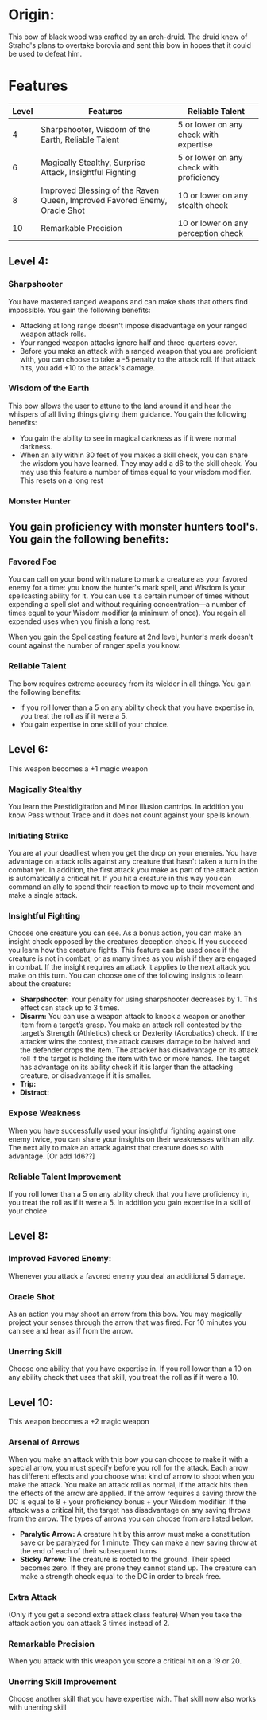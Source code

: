 # Origin:
This bow of black wood was crafted by an arch-druid. The druid knew of Strahd's plans to overtake borovia and sent this bow in hopes that it could be used to defeat him.

# Features
Level|Features|Reliable Talent
---|---|---
4|Sharpshooter, Wisdom of the Earth, Reliable Talent | 5 or lower on any check with expertise
6|Magically Stealthy, Surprise Attack, Insightful Fighting| 5 or lower on any check with proficiency
8|Improved Blessing of the Raven Queen, Improved Favored Enemy, Oracle Shot| 10 or lower on any stealth check
10|Remarkable Precision| 10 or lower on any perception check

## Level 4:
### Sharpshooter
You have mastered ranged weapons and can make shots that others find impossible. You gain the following benefits:
-   Attacking at long range doesn't impose disadvantage on your ranged weapon attack rolls.
-   Your ranged weapon attacks ignore half and three-quarters cover.
-   Before you make an attack with a ranged weapon that you are proficient with, you can choose to take a -5 penalty to the attack roll. If that attack hits, you add +10 to the attack's damage.

### Wisdom of the Earth
This bow allows the user to attune to the land around it and hear the whispers of all living things giving them guidance. You gain the following benefits:
- You gain the ability to see in magical darkness as if it were normal darkness.
- When an ally within 30 feet of you makes a skill check, you can share the wisdom you have learned. They may add a d6 to the skill check. You may use this feature a number of times equal to your wisdom modifier. This resets on a long rest

### Monster Hunter
You gain proficiency with monster hunters tool's. You gain the following benefits:
- 

### Favored Foe
You can call on your bond with nature to mark a creature as your favored enemy for a time: you know the hunter's mark spell, and Wisdom is your spellcasting ability for it. You can use it a certain number of times without expending a spell slot and without requiring concentration—a number of times equal to your Wisdom modifier (a minimum of once). You regain all expended uses when you finish a long rest.

When you gain the Spellcasting feature at 2nd level, hunter's mark doesn't count against the number of ranger spells you know.

### Reliable Talent
The bow requires extreme accuracy from its wielder in all things. You gain the following benefits:
- If you roll lower than a 5 on any ability check that you have expertise in, you treat the roll as if it were a 5.
- You gain expertise in one skill of your choice.

## Level 6:
This weapon becomes a +1 magic weapon

### Magically Stealthy
You learn the Prestidigitation and Minor Illusion cantrips. In addition you know Pass without Trace and it does not count against your spells known.

### Initiating Strike
You are at your deadliest when you get the drop on your enemies. You have advantage on attack rolls against any creature that hasn't taken a turn in the combat yet. In addition, the first attack you make as part of the attack action is automatically a critical hit. If you hit a creature in this way you can command an ally to spend their reaction to move up to their movement and make a single attack.

### Insightful Fighting
Choose one creature you can see. As a bonus action, you can make an insight check opposed by the creatures deception check. If you succeed you learn how the creature fights. This feature can be used once if the creature is not in combat, or as many times as you wish if they are engaged in combat. If the insight requires an attack it applies to the next attack you make on this turn. You can choose one of the following insights to learn about the creature:
- **Sharpshooter:** Your penalty for using sharpshooter decreases by 1. This effect can stack up to 3 times.
- **Disarm:** You can use a weapon attack to knock a weapon or another item from a target’s grasp. You make an attack roll contested by the target’s Strength (Athletics) check or Dexterity (Acrobatics) check. If the attacker wins the contest, the attack causes damage to be halved and the defender drops the item. The attacker has disadvantage on its attack roll if the target is holding the item with two or more hands. The target has advantage on its ability check if it is larger than the attacking creature, or disadvantage if it is smaller.
- **Trip:**
- **Distract:**

### Expose Weakness
When you have successfully used your insightful fighting against one enemy twice, you can share your insights on their weaknesses with an ally. The next ally to make an attack against that creature does so with advantage. [Or add 1d6??]

### Reliable Talent Improvement
If you roll lower than a 5 on any ability check that you have proficiency in, you treat the roll as if it were a 5. In addition you gain expertise in a skill of your choice

## Level 8:
### Improved Favored Enemy:
Whenever you attack a favored enemy you deal an additional 5 damage.

### Oracle Shot
As an action you may shoot an arrow from this bow. You may magically project your senses through the arrow that was fired. For 10 minutes you can see and hear as if from the arrow.

### Unerring Skill
Choose one ability that you have expertise in. If you roll lower than a 10 on any ability check that uses that skill, you treat the roll as if it were a 10.

## Level 10:
This weapon becomes a +2 magic weapon

### Arsenal of Arrows
When you make an attack with this bow you can choose to make it with a special arrow, you must specify before you roll for the attack. Each arrow has different effects and you choose what kind of arrow to shoot when you make the attack. You make an attack roll as normal, if the attack hits then the effects of the arrow are applied. If the arrow requires a saving throw the DC is equal to 8 + your proficiency bonus + your Wisdom modifier. If the attack was a critical hit, the target has disadvantage on any saving throws from the arrow. The types of arrows you can choose from are listed below.
- **Paralytic Arrow:** A creature hit by this arrow must make a constitution save or be paralyzed for 1 minute. They can make a new saving throw at the end of each of their subsequent turns
- **Sticky Arrow:** The creature is rooted to the ground. Their speed becomes zero. If they are prone they cannot stand up. The creature can make a strength check equal to the DC in order to break free.

### Extra Attack
(Only if you get a second extra attack class feature)
When you take the attack action you can attack 3 times instead of 2.

### Remarkable Precision
When you attack with this weapon you score a critical hit on a 19 or 20.

### Unerring Skill Improvement
Choose another skill that you have expertise with. That skill now also works with unerring skill